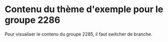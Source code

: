 # Contenu du thème d'exemple pour le groupe 2286

Pour visualiser le contenu du groupe 2285, il faut switcher de branche.
